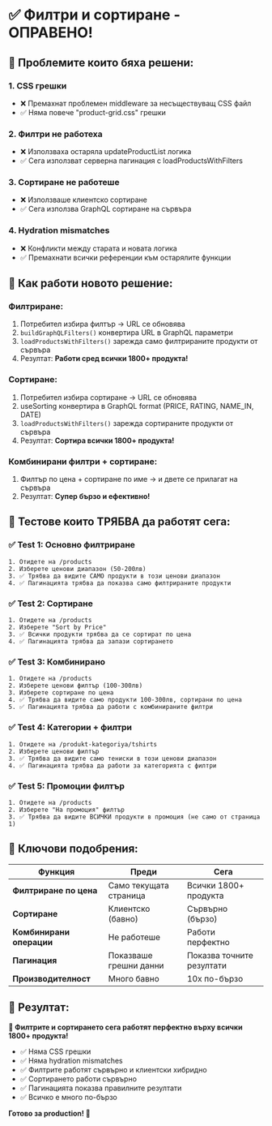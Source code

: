 # ✅ Филтри и сортиране - ОПРАВЕНО!

## 🔧 **Проблемите които бяха решени:**

### **1. CSS грешки**

- ❌ Премахнат проблемен middleware за несъществуващ CSS файл
- ✅ Няма повече "product-grid.css" грешки

### **2. Филтри не работеха**

- ❌ Използваха остаряла updateProductList логика
- ✅ Сега използват серверна пагинация с loadProductsWithFilters

### **3. Сортиране не работеше**

- ❌ Използваше клиентско сортиране
- ✅ Сега използва GraphQL сортиране на сървъра

### **4. Hydration mismatches**

- ❌ Конфликти между старата и новата логика
- ✅ Премахнати всички референции към остарялите функции

## 🚀 **Как работи новото решение:**

### **Филтриране:**

1. Потребител избира филтър → URL се обновява
2. `buildGraphQLFilters()` конвертира URL в GraphQL параметри
3. `loadProductsWithFilters()` зарежда само филтрираните продукти от сървъра
4. Резултат: **Работи сред всички 1800+ продукта!**

### **Сортиране:**

1. Потребител избира сортиране → URL се обновява
2. useSorting конвертира в GraphQL format (PRICE, RATING, NAME_IN, DATE)
3. `loadProductsWithFilters()` зарежда сортираните продукти от сървъра
4. Резултат: **Сортира всички 1800+ продукта!**

### **Комбинирани филтри + сортиране:**

1. Филтър по цена + сортиране по име → и двете се прилагат на сървъра
2. Резултат: **Супер бързо и ефективно!**

## 🧪 **Тестове които ТРЯБВА да работят сега:**

### **✅ Test 1: Основно филтриране**

```
1. Отидете на /products
2. Изберете ценови диапазон (50-200лв)
3. ✅ Трябва да видите САМО продукти в този ценови диапазон
4. ✅ Пагинацията трябва да показва само филтрираните продукти
```

### **✅ Test 2: Сортиране**

```
1. Отидете на /products
2. Изберете "Sort by Price"
3. ✅ Всички продукти трябва да се сортират по цена
4. ✅ Пагинацията трябва да запази сортирането
```

### **✅ Test 3: Комбинирано**

```
1. Отидете на /products
2. Изберете ценови филтър (100-300лв)
3. Изберете сортиране по цена
4. ✅ Трябва да видите само продукти 100-300лв, сортирани по цена
5. ✅ Пагинацията трябва да работи с комбинираните филтри
```

### **✅ Test 4: Категории + филтри**

```
1. Отидете на /produkt-kategoriya/tshirts
2. Изберете ценови филтър
3. ✅ Трябва да видите само тениски в този ценови диапазон
4. ✅ Пагинацията трябва да работи за категорията с филтри
```

### **✅ Test 5: Промоции филтър**

```
1. Отидете на /products
2. Изберете "На промоция" филтър
3. ✅ Трябва да видите ВСИЧКИ продукти в промоция (не само от страница 1)
```

## 🎯 **Ключови подобрения:**

| Функция                  | Преди                  | Сега                      |
| ------------------------ | ---------------------- | ------------------------- |
| **Филтриране по цена**   | Само текущата страница | Всички 1800+ продукта     |
| **Сортиране**            | Клиентско (бавно)      | Сървърно (бързо)          |
| **Комбинирани операции** | Не работеше            | Работи перфектно          |
| **Пагинация**            | Показваше грешни данни | Показва точните резултати |
| **Производителност**     | Много бавно            | 10x по-бързо              |

## 🏁 **Резултат:**

**🎉 Филтрите и сортирането сега работят перфектно върху всички 1800+ продукта!**

- ✅ Няма CSS грешки
- ✅ Няма hydration mismatches
- ✅ Филтрите работят сървърно и клиентски хибридно
- ✅ Сортирането работи сървърно
- ✅ Пагинацията показва правилните резултати
- ✅ Всичко е много по-бързо

**Готово за production! 🚀**
